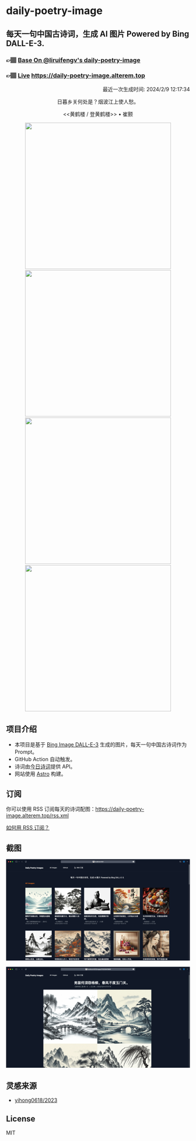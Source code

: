 
# daily-poetry-image

## 每天一句中国古诗词，生成 AI 图片 Powered by Bing DALL-E-3.

### 👉🏽 [Base On @liruifengv's daily-poetry-image](https://github.com/liruifengv/daily-poetry-image)

### 👉🏽 [Live](https://daily-poetry-image.alterem.top/) https://daily-poetry-image.alterem.top

<p align="right">
  最近一次生成时间: 2024/2/9 12:17:34
</p>
<p align="center">
日暮乡关何处是？烟波江上使人愁。
</p>
<p align="center">
<<黄鹤楼 / 登黄鹤楼>> • 崔颢
</p>
<p align="center">
<img src="https://tse4.mm.bing.net/th/id/OIG3.EKWANfa9m5ndaY1LeWy7" height="400" width="400" />
<img src="https://tse4.mm.bing.net/th/id/OIG3.KmfzA.neVTXw71V.WGei" height="400" width="400" />
<img src="https://tse1.mm.bing.net/th/id/OIG3.vEOF3JB0HNiGRcMzai7B" height="400" width="400" />
<img src="https://tse3.mm.bing.net/th/id/OIG3.WsF2tqQmr8LhY3AX1Ako" height="400" width="400" />
</p>

## 项目介绍

-   本项目是基于 [Bing Image DALL-E-3](https://www.bing.com/images/create) 生成的图片，每天一句中国古诗词作为 Prompt。
-   GitHub Action 自动触发。
-   诗词由[今日诗词](https://www.jinrishici.com/)提供 API。
-   网站使用 [Astro](https://astro.build) 构建。

## 订阅

你可以使用 RSS 订阅每天的诗词配图：https://daily-poetry-image.alterem.top/rss.xml

[如何用 RSS 订阅？](https://zhuanlan.zhihu.com/p/55026716)

## 截图

![图片列表](./screenshots/Snipaste_2023-12-28_21-00-26.png)

![图片详情](./screenshots/Snipaste_2023-12-28_21-00-53.png)

## 灵感来源

-   [yihong0618/2023](https://github.com/yihong0618/2023)

## License

MIT
